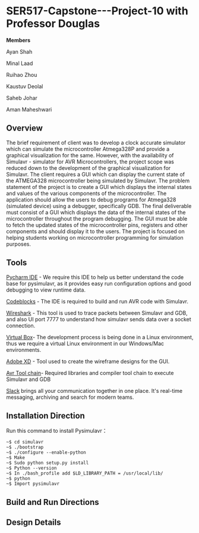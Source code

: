 # SER517-Capstone---Project-10 with Professor Douglas


**Members**

Ayan Shah

Minal Laad

Ruihao Zhou

Kaustuv Deolal

Saheb Johar

Aman Maheshwari

## Overview

The brief requirement of client was to develop a clock accurate simulator which can simulate the microcontroller Atmega328P and provide a graphical visualization for the same. However, with the availability of Simulavr - simulator for AVR Microcontrollers, the project scope was reduced down to the development of the graphical visualization for Simulavr. The client requires a GUI which can display the current state of the ATMEGA328 microcontroller being simulated by Simulavr.  The problem statement of the project is to create a GUI which displays the internal states and values of the various components of the microcontroller. The application should allow the users to debug programs for Atmega328 (simulated device) using a debugger, specifically GDB. The final deliverable must consist of a GUI which displays the data of the internal states of the microcontroller throughout the program debugging. The GUI must be able to fetch the updated states of the microcontroller pins, registers and other components and should display it to the users. The project is focused on helping students working on microcontroller programming for simulation purposes.


## Tools

[Pycharm IDE](https://www.jetbrains.com/pycharm/) - We require this IDE to help us better understand the code base for pysimulavr, as it provides easy run configuration options and good debugging to view runtime data.

[Codeblocks](http://www.codeblocks.org/) - The IDE is required to build and run AVR code with Simulavr.

[Wireshark](https://www.solarwinds.com/free-tools/response-time-viewer-for-wireshark?&CMP=KNC-TAD-GGL-SW_NA_X_PP_CPC_LD_EN_PRODE_DWA-FXNET-982238371~47089245085_g_c_wireshark-e~311972701385~~&ds_cid=71700000047472276&ds_agid=58700004762384593&network=g&device=c&keyword=Wireshark&matchtype=e&creative=311972701385&feeditemid=&gclid=CjwKCAjwqLblBRBYEiwAV3pCJsGS5VyzI4uZv9t4Gt0TOMUX1so0L0jhll_V9zJFfzZ2WghSH7CpdBoCQMYQAvD_BwE) - This tool is used to trace packets between Simulavr and GDB, and also UI port 7777 to understand how simulavr sends data over a socket connection.

[Virtual Box](https://www.virtualbox.org/)- The development process is being done in a Linux environment, thus we require a virtual Linux environment in our Windows/Mac environments.

[Adobe XD](https://www.adobe.com/products/xd.html?sdid=12B9F15S&mv=Search&ef_id=CjwKCAjwqLblBRBYEiwAV3pCJn7wWU_6f28aW9etyuLHvPFLTGp_FmIsOYplz3kMfpxrvo0BQs2yvRoCUboQAvD_BwE:G:s&s_kwcid=AL!3085!3!315233774112!e!!g!!adobe%20xd) - Tool used to create the wireframe designs for the GUI.

[Avr Tool chain](https://www.microchip.com/mplab/avr-support/avr-and-arm-toolchains-c-compilers)- Required libraries and compiler tool chain to execute Simulavr and GDB

[Slack](https://slack.com) brings all your communication together in one place. It's real-time messaging, archiving and search for modern teams.


## Installation Direction

Run this command to install Pysimulavr：

```
~$ cd simulavr
~$ ./bootstrap
~$ ./configure --enable-python
~$ Make
~$ Sudo python setup.py install
~$ Python --version
~$ In ./bash_profile add $LD_LIBRARY_PATH = /usr/local/lib/
~$ python
~$ Import pysimulavr
```



## Build and Run Directions


## Design Details




